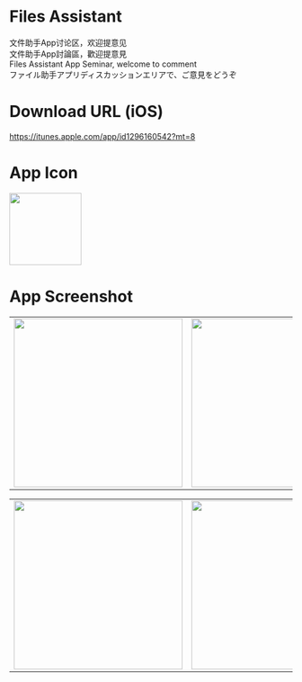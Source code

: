 # Files Assistant

文件助手App讨论区，欢迎提意见<br />
文件助手App討論區，歡迎提意見<br />
Files Assistant App Seminar, welcome to comment<br />
ファイル助手アプリディスカッションエリアで、ご意見をどうぞ<br />

# Download URL (iOS)

https://itunes.apple.com/app/id1296160542?mt=8

# App Icon

<img src="https://github.com/iosBob/BLDoc/blob/master/FilesAssistant/icon_1024.png" width="128"/>

# App Screenshot

<table><tr>
<td><img src="https://github.com/iosBob/BLDoc/blob/master/FilesAssistant/sc160/sc001.jpg" width="300"/></td>
<td><img src="https://github.com/iosBob/BLDoc/blob/master/FilesAssistant/sc160/sc002.jpg" width="300"/></td>
<td><img src="https://github.com/iosBob/BLDoc/blob/master/FilesAssistant/sc160/sc003.jpg" width="300"/></td>
<td><img src="https://github.com/iosBob/BLDoc/blob/master/FilesAssistant/sc160/sc004.jpg" width="300"/></td>
<td><img src="https://github.com/iosBob/BLDoc/blob/master/FilesAssistant/sc160/sc005.jpg" width="300"/></td>
</tr></table>

<table><tr>
<td><img src="https://github.com/iosBob/BLDoc/blob/master/FilesAssistant/sc160/sc006.jpg" width="300"/></td>
<td><img src="https://github.com/iosBob/BLDoc/blob/master/FilesAssistant/sc160/sc007.jpg" width="300"/></td>
<td><img src="https://github.com/iosBob/BLDoc/blob/master/FilesAssistant/sc160/sc008.jpg" width="300"/></td>
<td><img src="https://github.com/iosBob/BLDoc/blob/master/FilesAssistant/sc160/sc009.jpg" width="300"/></td>
<td><img src="https://github.com/iosBob/BLDoc/blob/master/FilesAssistant/sc160/sc010.jpg" width="300"/></td>
</tr></table>
